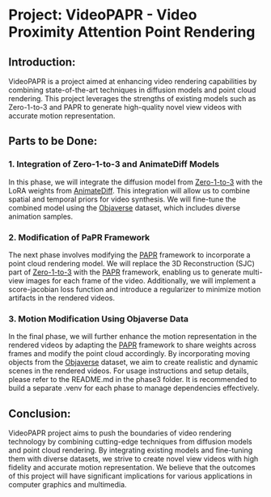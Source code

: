 # Project: VideoPAPR - Video Proximity Attention Point Rendering

## Introduction:

VideoPAPR is a project aimed at enhancing video rendering capabilities by combining state-of-the-art techniques in diffusion models and point cloud rendering. This project leverages the strengths of existing models such as Zero-1-to-3 and PAPR to generate high-quality novel view videos with accurate motion representation.

## Parts to be Done:

### 1. Integration of Zero-1-to-3 and AnimateDiff Models

In this phase, we will integrate the diffusion model from [Zero-1-to-3](https://github.com/cvlab-columbia/zero123) with the LoRA weights from [AnimateDiff](https://github.com/guoyww/AnimateDiff). This integration will allow us to combine spatial and temporal priors for video synthesis. We will fine-tune the combined model using the [Objaverse](https://objaverse.allenai.org/) dataset, which includes diverse animation samples.

### 2. Modification of PaPR Framework

The next phase involves modifying the [PAPR](https://github.com/zvict/papr) framework to incorporate a point cloud rendering model. We will replace the 3D Reconstruction (SJC) part of [Zero-1-to-3](https://github.com/cvlab-columbia/zero123) with the [PAPR](https://github.com/zvict/papr) framework, enabling us to generate multi-view images for each frame of the video. Additionally, we will implement a score-jacobian loss function and introduce a regularizer to minimize motion artifacts in the rendered videos.

### 3. Motion Modification Using Objaverse Data

In the final phase, we will further enhance the motion representation in the rendered videos by adapting the [PAPR](https://github.com/zvict/papr) framework to share weights across frames and modify the point cloud accordingly. By incorporating moving objects from the [Objaverse](https://objaverse.allenai.org/) dataset, we aim to create realistic and dynamic scenes in the rendered videos. For usage instructions and setup details, please refer to the README.md in the phase3 folder. It is recommended to build a separate .venv for each phase to manage dependencies effectively.

## Conclusion:

VideoPAPR project aims to push the boundaries of video rendering technology by combining cutting-edge techniques from diffusion models and point cloud rendering. By integrating existing models and fine-tuning them with diverse datasets, we strive to create novel view videos with high fidelity and accurate motion representation. We believe that the outcomes of this project will have significant implications for various applications in computer graphics and multimedia.

